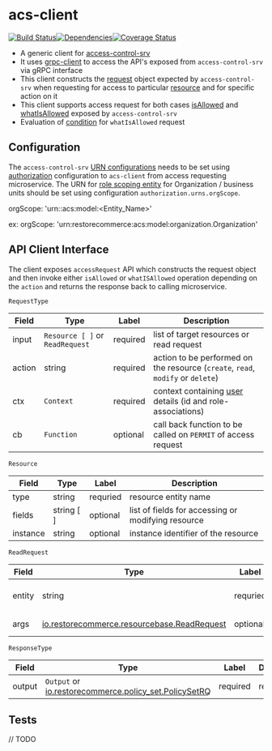 # acs-client

<img src="http://img.shields.io/npm/v/%40restorecommerce%2Facs%2Dclient.svg?style=flat-square" alt="">[![Build Status][build]](https://travis-ci.org/restorecommerce/acs-client?branch=master)[![Dependencies][depend]](https://david-dm.org/restorecommerce/acs-client)[![Coverage Status][cover]](https://coveralls.io/github/restorecommerce/acs-client?branch=master)

[version]: http://img.shields.io/npm/v/acs-client.svg?style=flat-square
[build]: http://img.shields.io/travis/restorecommerce/acs-client/master.svg?style=flat-square
[depend]: https://img.shields.io/david/restorecommerce/acs-client.svg?style=flat-square
[cover]: http://img.shields.io/coveralls/restorecommerce/acs-client/master.svg?style=flat-square

* A generic client for [access-control-srv](https://github.com/restorecommerce/access-control-srv)
* It uses [grpc-client](https://github.com/restorecommerce/grpc-client) to access the API's exposed from `access-control-srv` via gRPC interface
* This client constructs the [request](https://github.com/restorecommerce/acs-client/#api-client-interface) object expected by `access-control-srv` when requesting for access to particular [resource](https://github.com/restorecommerce/acs-client/#api-client-interface) and for specific action on it
* This client supports access request for both cases [isAllowed](https://github.com/restorecommerce/access-control-srv#isallowed) and [whatIsAllowed](https://github.com/restorecommerce/access-control-srv#whatisallowed) exposed by `access-control-srv`
* Evaluation of [condition](https://github.com/restorecommerce/access-control-srv#rule) for `whatIsAllowed` request

## Configuration
The `access-control-srv` [URN configurations](https://github.com/restorecommerce/access-control-srv/blob/master/restorecommerce_ABAC.md#urn-reference) needs to be set using [authorization](cfg/config.json) configuration to `acs-client` from access requesting microservice.
The URN for [role scoping entity](https://github.com/restorecommerce/access-control-srv/blob/master/restorecommerce_ABAC.md#role-scoping) for Organization / business units should be set using configuration `authorization.urns.orgScope`.

orgScope: 'urn:<organization>:acs:model:<Entity_Name>'

ex: orgScope: 'urn:restorecommerce:acs:model:organization.Organization'

## API Client Interface
The client exposes `accessRequest` API which constructs the request object and then invoke either `isAllowed` or `whatISAllowed` operation depending on the `action` and returns the response back to calling microservice.

`RequestType`

| Field | Type | Label | Description |
| ----- | ---- | ----- | ----------- |
| input | `Resource [ ]` or `ReadRequest` | required | list of target resources or read request|
| action | string | required | action to be performed on the resource (`create`, `read`, `modify` or `delete`) |
| ctx | `Context` | required | context containing [user](https://github.com/restorecommerce/acs-client#user) details (id and role-associations) |
| cb | `Function` | optional | call back function to be called on `PERMIT` of access request |

`Resource`

| Field | Type | Label | Description |
| ----- | ---- | ----- | ----------- |
| type | string | requried | resource entity name |
| fields | string [ ] | optional | list of fields for accessing or modifying resource |
| instance | string | optional | instance identifier of the resource |

`ReadRequest`

| Field | Type | Label | Description |
| ----- | ---- | ----- | ----------- |
| entity | string | requried | resource entity name to be read |
| args | [io.restorecommerce.resourcebase.ReadRequest](https://github.com/restorecommerce/resource-base-interface#read) | optional | query arguments |

`ResponseType`

| Field | Type | Label | Description |
| ----- | ---- | ----- | ----------- |
| output | `Output` or [io.restorecommerce.policy_set.PolicySetRQ](https://github.com/restorecommerce/access-control-srv#whatisallowed) | required | response |


## Tests

// TODO
